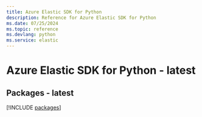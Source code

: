 ```yaml
---
title: Azure Elastic SDK for Python
description: Reference for Azure Elastic SDK for Python
ms.date: 07/25/2024
ms.topic: reference
ms.devlang: python
ms.service: elastic
---
```

# Azure Elastic SDK for Python - latest
## Packages - latest
[!INCLUDE [packages](elastic-index.md)]